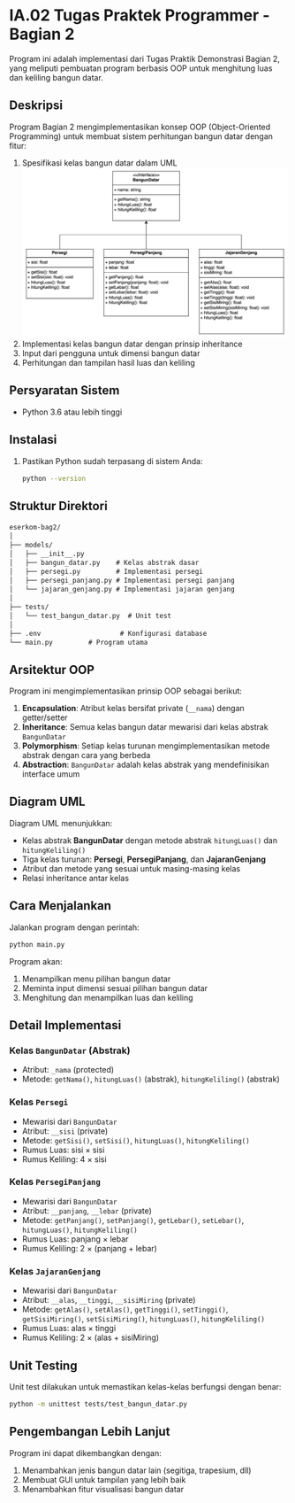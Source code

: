 # IA.02 Tugas Praktek Programmer - Bagian 2

Program ini adalah implementasi dari Tugas Praktik Demonstrasi Bagian 2, yang meliputi pembuatan program berbasis OOP untuk menghitung luas dan keliling bangun datar.

## Deskripsi

Program Bagian 2 mengimplementasikan konsep OOP (Object-Oriented Programming) untuk membuat sistem perhitungan bangun datar dengan fitur:

1. Spesifikasi kelas bangun datar dalam UML
   ![img.png](img.png)
2. Implementasi kelas bangun datar dengan prinsip inheritance
3. Input dari pengguna untuk dimensi bangun datar
4. Perhitungan dan tampilan hasil luas dan keliling

## Persyaratan Sistem

- Python 3.6 atau lebih tinggi

## Instalasi

1. Pastikan Python sudah terpasang di sistem Anda:
   ```bash
   python --version
   ```

## Struktur Direktori

```
eserkom-bag2/
│
├── models/
│   ├── __init__.py
│   ├── bangun_datar.py    # Kelas abstrak dasar
│   ├── persegi.py         # Implementasi persegi
│   ├── persegi_panjang.py # Implementasi persegi panjang
│   └── jajaran_genjang.py # Implementasi jajaran genjang
│
├── tests/
│   └── test_bangun_datar.py  # Unit test
│
├── .env                    # Konfigurasi database
└── main.py         # Program utama
```

## Arsitektur OOP

Program ini mengimplementasikan prinsip OOP sebagai berikut:

1. **Encapsulation**: Atribut kelas bersifat private (`__nama`) dengan getter/setter
2. **Inheritance**: Semua kelas bangun datar mewarisi dari kelas abstrak `BangunDatar`
3. **Polymorphism**: Setiap kelas turunan mengimplementasikan metode abstrak dengan cara yang berbeda
4. **Abstraction**: `BangunDatar` adalah kelas abstrak yang mendefinisikan interface umum

## Diagram UML

Diagram UML menunjukkan:
- Kelas abstrak **BangunDatar** dengan metode abstrak `hitungLuas()` dan `hitungKeliling()`
- Tiga kelas turunan: **Persegi**, **PersegiPanjang**, dan **JajaranGenjang**
- Atribut dan metode yang sesuai untuk masing-masing kelas
- Relasi inheritance antar kelas

## Cara Menjalankan

Jalankan program dengan perintah:
```bash
python main.py
```

Program akan:
1. Menampilkan menu pilihan bangun datar
2. Meminta input dimensi sesuai pilihan bangun datar
3. Menghitung dan menampilkan luas dan keliling

## Detail Implementasi

### Kelas `BangunDatar` (Abstrak)
- Atribut: `_nama` (protected)
- Metode: `getNama()`, `hitungLuas()` (abstrak), `hitungKeliling()` (abstrak)

### Kelas `Persegi`
- Mewarisi dari `BangunDatar`
- Atribut: `__sisi` (private)
- Metode: `getSisi()`, `setSisi()`, `hitungLuas()`, `hitungKeliling()`
- Rumus Luas: sisi × sisi
- Rumus Keliling: 4 × sisi

### Kelas `PersegiPanjang`
- Mewarisi dari `BangunDatar`
- Atribut: `__panjang`, `__lebar` (private)
- Metode: `getPanjang()`, `setPanjang()`, `getLebar()`, `setLebar()`, `hitungLuas()`, `hitungKeliling()`
- Rumus Luas: panjang × lebar
- Rumus Keliling: 2 × (panjang + lebar)

### Kelas `JajaranGenjang`
- Mewarisi dari `BangunDatar`
- Atribut: `__alas`, `__tinggi`, `__sisiMiring` (private)
- Metode: `getAlas()`, `setAlas()`, `getTinggi()`, `setTinggi()`, `getSisiMiring()`, `setSisiMiring()`, `hitungLuas()`, `hitungKeliling()`
- Rumus Luas: alas × tinggi
- Rumus Keliling: 2 × (alas + sisiMiring)

## Unit Testing

Unit test dilakukan untuk memastikan kelas-kelas berfungsi dengan benar:
```bash
python -m unittest tests/test_bangun_datar.py
```

## Pengembangan Lebih Lanjut

Program ini dapat dikembangkan dengan:
1. Menambahkan jenis bangun datar lain (segitiga, trapesium, dll)
2. Membuat GUI untuk tampilan yang lebih baik
3. Menambahkan fitur visualisasi bangun datar